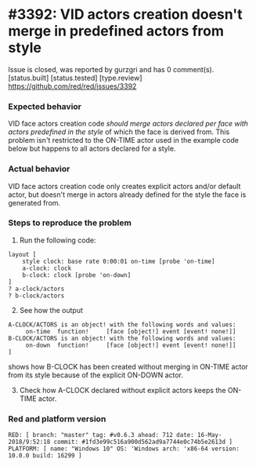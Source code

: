 
#3392: VID actors creation doesn't merge in predefined actors from style
================================================================================
Issue is closed, was reported by gurzgri and has 0 comment(s).
[status.built] [status.tested] [type.review]
<https://github.com/red/red/issues/3392>

### Expected behavior
VID face actors creation code _should merge actors declared per face with actors predefined in the style_ of which the face is derived from.
This problem isn't restricted to the ON-TIME actor used in the example code below but happens to all actors declared for a style.
 
### Actual behavior
VID face actors creation code only creates explicit actors and/or default actor, but doesn't merge in actors already defined for the style the face is generated from.
 
### Steps to reproduce the problem

1. Run the following code:
```
layout [
    style clock: base rate 0:00:01 on-time [probe 'on-time]
    a-clock: clock
    b-clock: clock [probe 'on-down]
]
? a-clock/actors
? b-clock/actors 
```
2. See how the output
```
A-CLOCK/ACTORS is an object! with the following words and values:
     on-time  function!     [face [object!] event [event! none!]]
B-CLOCK/ACTORS is an object! with the following words and values:
     on-down  function!     [face [object!] event [event! none!]]
]
```
shows how B-CLOCK has been created without merging in ON-TIME actor from its style because of the explicit ON-DOWN actor.

3. Check how A-CLOCK declared without explicit actors keeps the ON-TIME actor.

### Red and platform version
```
RED: [ branch: "master" tag: #v0.6.3 ahead: 712 date: 16-May-2018/9:52:18 commit: #1fd3e99c516a900d562ad9a7744e0c74b5e2613d ]
PLATFORM: [ name: "Windows 10" OS: 'Windows arch: 'x86-64 version: 10.0.0 build: 16299 ]
```


